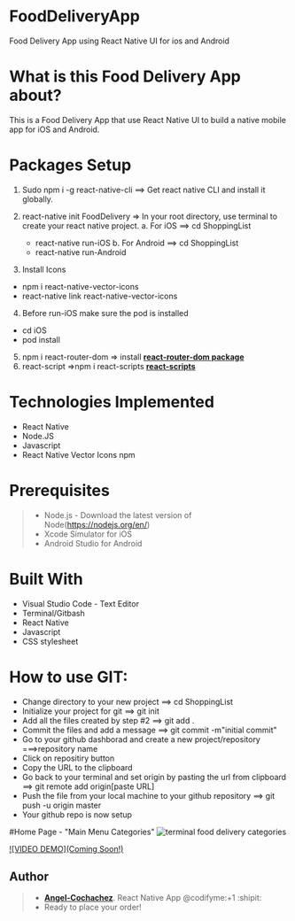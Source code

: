 # FoodDeliveryApp
Food Delivery App using React Native UI for ios and Android

# What is this Food Delivery App about?
This is a Food Delivery App that use React Native UI to build a native mobile app for iOS and Android.
# Packages Setup
1. Sudo npm i -g react-native-cli ==> Get react native CLI and install it globally.
2. react-native init FoodDelivery => In your root directory, use terminal to create your react native project.
  a. For iOS ==> cd ShoppingList
    * react-native run-iOS
  b. For Android ==> cd ShoppingList
    * react-native run-Android
    
3. Install Icons
  * npm i react-native-vector-icons
  * react-native link react-native-vector-icons
4. Before run-iOS make sure the pod is installed
  * cd iOS
  * pod install
    
5. npm i react-router-dom => install **[react-router-dom package](https://www.npmjs.com/package/dotenv)**
6. react-script =>npm i react-scripts **[react-scripts](https://www.npmjs.com/package/react-scripts)**
 
# Technologies Implemented

- React Native
- Node.JS
- Javascript
- React Native Vector Icons npm

# Prerequisites

>- Node.js - Download the latest version of Node(https://nodejs.org/en/)
>- Xcode Simulator for iOS
>- Android Studio for Android 

# Built With

- Visual Studio Code - Text Editor
- Terminal/Gitbash
- React Native
- Javascript
- CSS stylesheet

# How to use GIT:
* Change directory to your new project ==> cd ShoppingList
* Initialize your project for git ==> git init
* Add all the files created by step #2 ==> git add .
* Commit the files and add a message ==> git commit -m"initial commit"
* Go to your github dashborad and create a new project/repository ===>repository name 
* Click on repositiry button
* Copy the URL to the clipboard
* Go back to your terminal and set origin by pasting the url from clipboard ==> git remote add origin[paste URL]
* Push the file from your local machine to your github repository ==> git push -u origin master
* Your github repo is now setup

#Home Page - "Main Menu Categories"
![terminal food delivery categories](public/assets/images/fda.jpg)


[![VIDEO DEMO](Coming Soon!)]()


## Author

>-  **[Angel-Cochachez](https://github.com/codifyme/FoodDeliveryApp)**. React Native App
@codifyme:+1 :shipit:
>- Ready to place your order!
